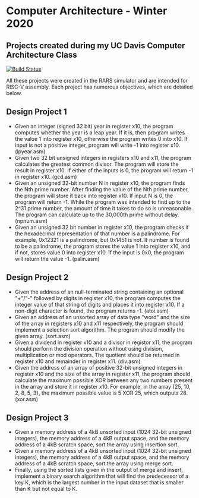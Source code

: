 # Computer Architecture - Winter 2020
## Projects created during my UC Davis Computer Architecture Class

[![Build Status](https://travis-ci.org/joemccann/dillinger.svg?branch=master)](https://travis-ci.org/joemccann/dillinger)

All these projects were created in the RARS simulator and are intended for RISC-V assembly. Each project has numerous objectives, which are detailed below.

## Design Project 1
- Given an integer (signed 32 bit) year in register x10, the program computes whether the year is a leap year. If it is, then program writes the value 1 into register x10, otherwise the program writes 0 into x10. If input is not a positive integer, program will write -1 into register x10. (lpyear.asm)
- Given two 32 bit unsigned integers in registers x10 and x11, the program calculates the greatest common divisor. The program will store the result in register x10. If either of the inputs is 0, the program will return -1 in register x10. (gcd.asm)
- Given an unsigned 32-bit number N in register x10, the program finds the Nth prime number. After finding the value of the Nth prime number, the program will store it back into register x10. If input N is 0, the program will return -1. While the program was intended to find up to the 2^31 prime number, the amount of time it takes to do so is unreasonable. The program can calculate up to the 30,000th prime without delay. (npnum.asm)
- Given an unsigned 32 bit number in register x10, the program checks if the hexadecimal representation of that number is a palindrome. For example, 0x12321 is a palindrome, but 0x1451 is not. If number is found to be a palindrome, the program stores the value 1 into register x10, and if not, stores value 0 into register x10. If the input is 0x0, the program will return the value -1. (palin.asm)

## Design Project 2
- Given the address of an null-terminated string containing an optional "+"/"-" followed by digits in register x10, the program computes the integer value of that string of digits and places it into register x10. If a non-digit character is found, the program returns -1. (atoi.asm)
- Given an address of an unsorted array of data type "word" and the size of the array in registers x10 and x11 respectively, the program should implement a selection sort algorithm. The program should modify the given array. (sort.asm)
- Given a dividend in register x10 and a divisor in registor x11, the program should perform the division operation without using division, multiplication or mod operators. The quotient should be returned in register x10 and remainder in register x11. (div.asm)
- Given the address of an array of positive 32-bit unsigned integers in register x10 and the size of the array in register x11, the program should calculate the maximum possible XOR between any two numbers present in the array and store it in register x10. For example, in the array {25, 10, 2, 8, 5, 3}, the maximum possible value is 5 XOR 25, which outputs 28. (xor.asm)

## Design Project 3
- Given a memory address of a 4kB unsorted input (1024 32-bit unsigned integers), the memory address of a 4kB output space, and the memory address of a 4kB scratch space, sort the array using insertion sort.
- Given a memory address of a 4kB unsorted input (1024 32-bit unsigned integers), the memory address of a 4kB output space, and the memory address of a 4kB scratch space, sort the array using merge sort.
- Finally, using the sorted lists given in the output of merge and insert, implement a binary search algorithm that will find the predecessor of a key K, which is the largest number in the input dataset that is smaller than K but not equal to K. 

